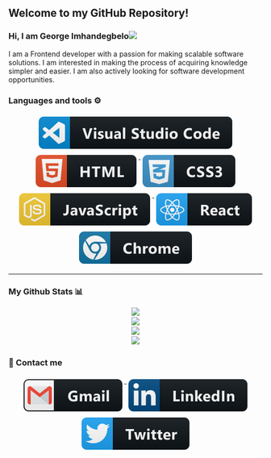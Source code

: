 ## Welcome to my GitHub Repository!
### Hi, I am George Imhandegbelo<img src="https://raw.githubusercontent.com/MartinHeinz/MartinHeinz/master/wave.gif" width="30px">
I am a Frontend developer with a passion for making scalable software solutions. I am interested in making the process of acquiring knowledge simpler and easier.
I am also actively looking for software development opportunities.

### Languages and tools ⚙️
<!-- For more icons please follow  https://github.com/MikeCodesDotNET/ColoredBadges -->
<p align = "center">
  <a href="#">
    <img src="svg/visualstudio_code.svg" alt="visualstudio_code" style="vertical-align:top; margin:6px 4px">
  </a>
  <a href="#">
    <img src="svg/html.svg" alt="html" style="vertical-align:top; margin:6px 4px">
  </a>
  <a href="#">
    <img src="svg/css3.svg" alt="css3" style="vertical-align:top; margin:6px 4px">
  </a>
  <a href="#">
    <img src="svg/js.svg" alt="js" style="vertical-align:top; margin:6px 4px">
  </a>
  <a href="#">
    <img src="svg/react.svg" alt="react" style="vertical-align:top; margin:6px 4px">
  </a>
  <a href="#">
    <img src="svg/chrome.svg" alt="chrome" style="vertical-align:top; margin:6px 4px">
  </a>
</p>

---
### My Github Stats 📊
<p align = "center">
<img src="https://github-readme-stats.vercel.app/api/?username=Imhandegbelo&count_private=true&theme=tokyonight&showicons=true"><br>
<img src="https://github-readme-stats.vercel.app/api/top-langs/?username=Imhandegbelo&langs_count=5&theme=tokyonight"><br>
<img src="https://komarev.com/ghpvc/?username=Imhandegbelo"><br>
<img src="https://github-readme-streak-stats.herokuapp.com/?user=Imhandegbelo">
</p>

### 💬 Contact me
<p align = "center">
  <a href="mailto:abramgeo5@gmail.com">
    <img src="svg/gmail.svg" alt="gmail" style="vertical-align:top; margin:6px 4px">
  </a>
  <a href="https://www.linkedin.com/in/george-imhandegbelo">
    <img src="svg/linkedin.svg" alt="linkedin" style="vertical-align:top; margin:6px 4px">
  </a>
  <a href="https://www.x.com/ImhandegbeloG">
    <img src="svg/twitter.svg" alt="twitter" style="vertical-align:top; margin:6px 4px">
  </a>
</p>

